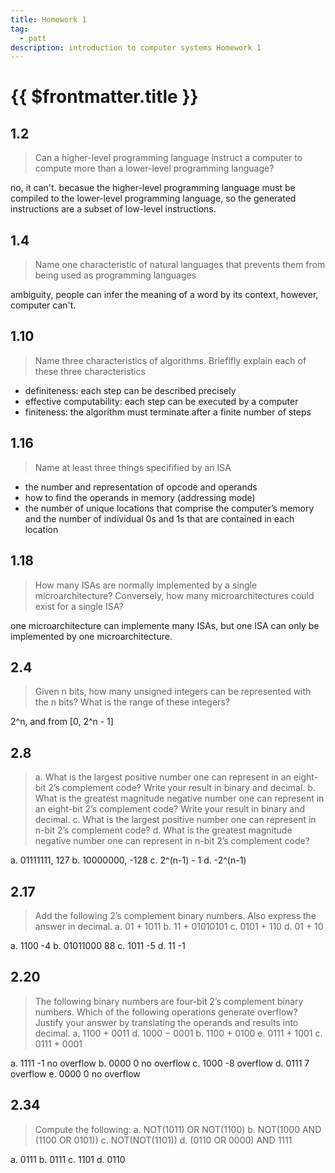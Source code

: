 ```yaml
---
title: Homework 1
tag:
  - patt
description: introduction to computer systems Homework 1
---
```


# {{ $frontmatter.title }}

## 1.2

> Can a higher-level programming language instruct a computer to compute more than a lower-level programming language?

no, it can't. becasue the higher-level programming language must be compiled to the lower-level programming language, so the generated instructions are a subset of low-level instructions.

## 1.4

> Name one characteristic of natural languages that prevents them from being used as programming languages

ambiguity, people can infer the meaning of a word by its context, however, computer can't.

## 1.10

> Name three characteristics of algorithms. Brieflfly explain each of these three characteristics

- definiteness: each step can be described precisely
- effective computability: each step can be executed by a computer
- finiteness: the algorithm must terminate after a finite number of steps

## 1.16

> Name at least three things specifified by an ISA

- the number and representation of opcode and operands
- how to find the operands in memory (addressing mode)
- the number of unique locations that comprise the computer’s memory and the number of individual 0s and 1s that are contained in each location

## 1.18

> How many ISAs are normally implemented by a single microarchitecture? Conversely, how many microarchitectures could exist for a single ISA?

one microarchitecture can implemente many ISAs, but one ISA can only be implemented by one microarchitecture.

## 2.4

> Given n bits, how many unsigned integers can be represented with the n bits? What is the range of these integers?

2^n, and from [0, 2^n - 1]

## 2.8

> a. What is the largest positive number one can represent in an eight-bit 2’s complement code? Write your result in binary and decimal.
> b. What is the greatest magnitude negative number one can represent in an eight-bit 2’s complement code? Write your result in binary and decimal.
> c. What is the largest positive number one can represent in n-bit 2’s complement code?
> d. What is the greatest magnitude negative number one can represent in n-bit 2’s complement code?

a. 01111111, 127
b. 10000000, -128
c. 2^(n-1) - 1
d. -2^(n-1)

## 2.17

> Add the following 2’s complement binary numbers. Also express the answer in decimal.
> a. 01 + 1011
> b. 11 + 01010101
> c. 0101 + 110
> d. 01 + 10

a. 1100 -4
b. 01011000 88
c. 1011 -5
d. 11 -1

## 2.20

> The following binary numbers are four-bit 2’s complement binary numbers. Which of the following operations generate overflow? Justify your answer by translating the operands and results into decimal.
> a. 1100 + 0011 d. 1000 − 0001
> b. 1100 + 0100 e. 0111 + 1001
> c. 0111 + 0001

a. 1111 -1 no overflow
b. 0000 0 no overflow
c. 1000 -8 overflow
d. 0111 7 overflow
e. 0000 0 no overflow

## 2.34

> Compute the following:
> a. NOT(1011) OR NOT(1100)
> b. NOT(1000 AND (1100 OR 0101))
> c. NOT(NOT(1101))
> d. (0110 OR 0000) AND 1111

a. 0111
b. 0111
c. 1101
d. 0110
